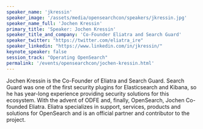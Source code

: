```yaml
---
speaker_name: 'jkressin'
speaker_image: '/assets/media/opensearchcon/speakers/jkressin.jpg'
speaker_name_full: 'Jochen Kressin'
primary_title: 'Speaker: Jochen Kressin'
speaker_title_and_company: 'Co-Founder Eliatra and Search Guard'
speaker_twitter: "https://twitter.com/eliatra_ire"
speaker_linkedin: "https://www.linkedin.com/in/jkressin/"
keynote_speaker: false
session_track: "Operating OpenSearch"
permalink: '/events/opensearchcon/jochen-kressin.html'
---
```


Jochen Kressin is the Co-Founder of Eliatra and Search Guard. Search Guard was one of the first security plugins for Elasticsearch and Kibana, so he has year-long experience providing security solutions for this ecosystem. With the advent of ODFE and, finally, OpenSearch, Jochen Co-founded Eliatra. Eliatra specializes in support, services, products and solutions for OpenSearch and is an official partner and contributor to the project.

